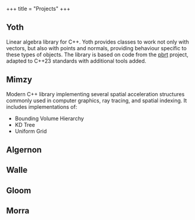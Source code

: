 +++
title = "Projects"
+++


## <a href="https://github.com/d-krylov/Yoth" target="_blank" class="icon is-large"><i class="fab fa-github"></i></a> Yoth

Linear algebra library for C++. Yoth provides classes to work not only with vectors, but also with points and normals, providing behaviour specific to these types of objects. The library is based on code from the [pbrt](https://github.com/mmp/pbrt-v4) project, adapted to C++23 standards with additional tools added.

## <a href="https://github.com/d-krylov/Mimzy" target="_blank" class="icon is-large"><i class="fab fa-github"></i></a> Mimzy

Modern C++ library implementing several spatial acceleration structures commonly used in computer graphics, ray tracing, and spatial indexing. It includes implementations of:

* Bounding Volume Hierarchy
* KD Tree
* Uniform Grid

## <a href="https://github.com/d-krylov/Algernon" target="_blank" class="icon is-large"><i class="fab fa-github"></i></a> Algernon



## <a href="https://github.com/d-krylov/Walle" target="_blank" class="icon is-large"><i class="fab fa-github"></i></a> Walle

## <a href="https://github.com/d-krylov/Gloom" target="_blank" class="icon is-large"><i class="fab fa-github"></i></a> Gloom

## <a href="https://github.com/d-krylov/Morra" target="_blank" class="icon is-large"><i class="fab fa-github"></i></a> Morra


